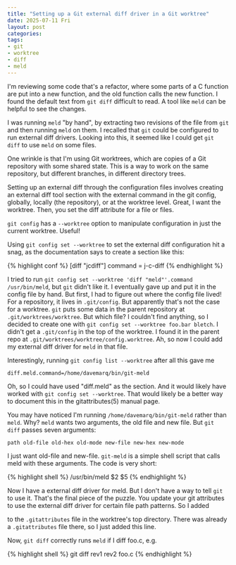 ```yaml
---
title: "Setting up a Git external diff driver in a Git worktree"
date: 2025-07-11 Fri
layout: post
categories: 
tags: 
- git 
- worktree 
- diff 
- meld
---
```


I'm reviewing some code that's a refactor, where some parts of a C
function are put into a new function, and the old function calls the
new function. I found the default text from `git diff` difficult
to read. A tool like `meld` can be helpful to see the changes.

I was running `meld` "by hand", by extracting two revisions of
the file from `git` and then running `meld` on them. I
recalled that `git` could be configured to run external diff
drivers. Looking into this, it seemed like I could get `git diff` to use `meld` on some files.

One wrinkle is that I'm using Git worktrees, which are copies of a Git
repository with some shared state. This is a way to work on the same
repository, but different branches, in different directory trees.

Setting up an external diff through the configuration files involves
creating an external diff tool section with the external command in
the git config, globally, locally (the repository), or at the worktree
level. Great, I want the worktree. Then, you set the diff attribute
for a file or files.

`git config` has a `--worktree` option to manipulate
configuration in just the current worktree. Useful!

Using `git config set --worktree` to set the external diff
configuration hit a snag, as the documentation says to create a
section like this:

{% highlight conf %}
[diff "jcdiff"]
        command = j-c-diff
{% endhighlight %}

I tried to run `git config set --worktree 'diff "meld"'.command /usr/bin/meld`, but `git` didn't like it. I eventually gave up
and put it in the config file by hand. But first, I had to figure out
where the config file lived! For a repository, it lives in
`.git/config`. But apparently that's not the case for a worktree.
`git` puts some data in the parent repository at
`.git/worktrees/worktree`. But which file? I couldn't find anything,
so I decided to create one with `git config set --worktree foo.bar bletch`. I didn't get a `.git/config` in the top of the
worktree. I found it in the parent repo at
`.git/worktrees/worktree/config.worktree`. Ah, so now I could add my
external diff driver for `meld` in that file.

Interestingly, running `git config list --worktree` after all
this gave me

    diff.meld.command=/home/davemarq/bin/git-meld

Oh, so I could have used "diff.meld" as the section. And it would
likely have worked with `git config set --worktree`. That would
likely be a better way to document this in the gitattributes(5) manual
page.

You may have noticed I'm running `/home/davemarq/bin/git-meld`
rather than `meld`. Why? `meld` wants two arguments, the
old file and new file. But `git diff` passes seven arguments:

    path old-file old-hex old-mode new-file new-hex new-mode

I just want old-file and new-file. `git-meld` is a simple shell
script that calls meld with these arguments. The code is very short:

{% highlight shell %}
/usr/bin/meld $2 $5
{% endhighlight %}

Now I have a external diff driver for meld. But I don't have a way to
tell `git` to use it. That's the final piece of the puzzle. You
update your git attributes to use the external diff driver for certain
file path patterns. So I added

to the `.gitattributes` file in the worktree's top directory. There was
already a `.gitattributes` file there, so I just added this line.

Now, `git diff` correctly runs `meld` if I diff foo.c,
e.g.

{% highlight shell %}
git diff rev1 rev2 foo.c
{% endhighlight %}

